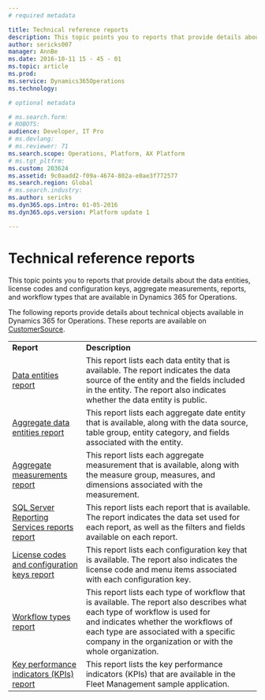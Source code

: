 ```yaml
---
# required metadata

title: Technical reference reports
description: This topic points you to reports that provide details about the data entities, license codes and configuration keys, aggregate measurements, reports, and workflow types that are available in Dynamics 365 for Operations.
author: sericks007
manager: AnnBe
ms.date: 2016-10-11 15 - 45 - 01
ms.topic: article
ms.prod: 
ms.service: Dynamics365Operations
ms.technology: 

# optional metadata

# ms.search.form: 
# ROBOTS: 
audience: Developer, IT Pro
# ms.devlang: 
# ms.reviewer: 71
ms.search.scope: Operations, Platform, AX Platform
# ms.tgt_pltfrm: 
ms.custom: 203624
ms.assetid: 9c0aadd2-f09a-4674-802a-e0ae3f772577
ms.search.region: Global
# ms.search.industry: 
ms.author: sericks
ms.dyn365.ops.intro: 01-05-2016
ms.dyn365.ops.version: Platform update 1

---
```


# Technical reference reports

This topic points you to reports that provide details about the data entities, license codes and configuration keys, aggregate measurements, reports, and workflow types that are available in Dynamics 365 for Operations.

The following reports provide details about technical objects available in Dynamics 365 for Operations. These reports are available on [CustomerSource](https://mbs.microsoft.com/customersource/northamerica/AX/downloads/reports/axtechrefrep).

|                                                                                                                                                   |                                                                                                                                                                                                                                                                         |
|---------------------------------------------------------------------------------------------------------------------------------------------------|-------------------------------------------------------------------------------------------------------------------------------------------------------------------------------------------------------------------------------------------------------------------------|
| **Report**                                                                                                                                        | **Description**                                                                                                                                                                                                                                                         |
| [Data entities report](data-entities-report.md)                                                 | This report lists each data entity that is available. The report indicates the data source of the entity and the fields included in the entity. The report also indicates whether the data entity is public.                                                            |
| [Aggregate data entities report](aggregate-data-entities-report.md)                                            | This report lists each aggregate date entity that is available, along with the data source, table group, entity category, and fields associated with the entity.                                                                                                        |
| [Aggregate measurements report](aggregate-measurements-report.md)                                              | This report lists each aggregate measurement that is available, along with the measure group, measures, and dimensions associated with the measurement.                                                                                                                 |
| [SQL Server Reporting Services reports report](SSRS-report.md) | This report lists each report that is available. The report indicates the data set used for each report, as well as the filters and fields available on each report.                                                                                                    |
| [License codes and configuration keys report](license-codes-configuration-keys-report.md)                  | This report lists each configuration key that is available. The report also indicates the license code and menu items associated with each configuration key.                                                                                                           |
| [Workflow types report](workflow-types-report.md)                                                              | This report lists each type of workflow that is available. The report also describes what each type of workflow is used for and indicates whether the workflows of each type are associated with a specific company in the organization or with the whole organization. |
| [Key performance indicators (KPIs) report](key-performance-indicators-report.md)                            | This report lists the key performance indicators (KPIs) that are available in the Fleet Management sample application.                                                                                                                                                  |

 



